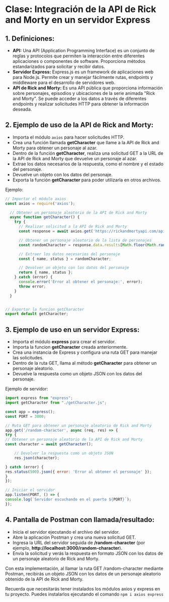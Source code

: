# Clase: Integración de la API de Rick and Morty en un servidor Express

## 1. Definiciones:

- **API:** Una API (Application Programming Interface) es un conjunto de reglas y protocolos que permiten la interacción entre diferentes aplicaciones o componentes de software. Proporciona métodos estandarizados para solicitar y recibir datos.
- **Servidor Express:** Express.js es un framework de aplicaciones web para Node.js. Permite crear y manejar fácilmente rutas, endpoints y middleware para el desarrollo de servidores web.
- **API de Rick and Morty:** Es una API pública que proporciona información sobre personajes, episodios y ubicaciones de la serie animada "Rick and Morty". Se puede acceder a los datos a través de diferentes endpoints y realizar solicitudes HTTP para obtener la información deseada.

## 2. Ejemplo de uso de la API de Rick and Morty:

- Importa el módulo `axios` para hacer solicitudes HTTP.
- Crea una función llamada **getCharacter** que llame a la API de Rick and Morty para obtener un personaje al azar.
- Dentro de la función **getCharacter**, realiza una solicitud GET a la URL de la API de Rick and Morty que devuelve un personaje al azar.
- Extrae los datos necesarios de la respuesta, como el nombre y el estado del personaje.
- Devuelve un objeto con los datos del personaje.
- Exporta la función **getCharacter** para poder utilizarla en otros archivos.

Ejemplo:

```javascript
// Importar el módulo axios
const axios = require('axios');

  // Obtener un personaje aleatorio de la API de Rick and Morty
  async function getCharacter() {
    try {
      // Realizar solicitud a la API de Rick and Morty
      const response = await axios.get('https://rickandmortyapi.com/api/character/');

      // Obtener un personaje aleatorio de la lista de personajes
      const randomCharacter = response.data.results[Math.floor(Math.random() * response.data.results.length)];

      // Extraer los datos necesarios del personaje
      const { name, status } = randomCharacter;

      // Devolver un objeto con los datos del personaje
      return { name, status };
    } catch (error) {
      console.error('Error al obtener el personaje:', error);
      throw error;
    }
  }


// Exportar la funcion getCharacter
export default getCharacter;
```

## 3. Ejemplo de uso en un servidor Express:
- Importa el módulo **express** para crear el servidor.
- Importa la funcion **getCharacter** creada anteriormente.
- Crea una instancia de Express y configura una ruta GET para manejar las solicitudes.
- Dentro de la ruta GET, llama al método **getCharacter** para obtener un personaje aleatorio.
- Devuelve la respuesta como un objeto JSON con los datos del personaje.

Ejemplo de servidor:

```javascript
import express from "express";
import getCharacter from "./getCharacter.js";

const app = express();
const PORT = 3000;

// Ruta GET para obtener un personaje aleatorio de Rick and Morty
app.get('/random-character', async (req, res) => {
try {
// Obtener un personaje aleatorio de la API de Rick and Morty
const character = await getCharacter();

    // Devolver la respuesta como un objeto JSON
    res.json(character);

} catch (error) {
res.status(500).json({ error: 'Error al obtener el personaje' });
}
});

// Iniciar el servidor
app.listen(PORT, () => {
console.log(`Servidor escuchando en el puerto ${PORT}`);
});
```

## 4. Pantalla de Postman con llamada/resultado:
- Inicia el servidor ejecutando el archivo del servidor.
- Abre la aplicación Postman y crea una nueva solicitud GET.
- Ingresa la URL del servidor seguida de **/random-character** (por ejemplo, **http://localhost:3000/random-character**).
- Envía la solicitud y verás la respuesta en formato JSON con los datos de un personaje aleatorio de Rick and Morty.

Con esta implementación, al llamar la ruta GET /random-character mediante Postman, recibirás un objeto JSON con los datos de un personaje aleatorio obtenido de la API de Rick and Morty.

Recuerda que necesitarás tener instalados los módulos axios y express en tu proyecto. Puedes instalarlos ejecutando el comando ``npm i axios express``
